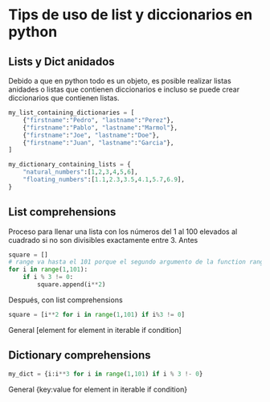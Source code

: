 # Tips de uso de list y diccionarios en python

## Lists y Dict anidados
Debido a que en python todo es un objeto, es posible realizar listas anidades o listas que contienen diccionarios e incluso se puede crear diccionarios que contienen listas.

```python
my_list_containing_dictionaries = [
    {"firstname":"Pedro", "lastname":"Perez"},
    {"firstname":"Pablo", "lastname":"Marmol"},
    {"firstname":"Joe", "lastname":"Doe"},
    {"firstname":"Juan", "lastname":"Garcia"},
]

my_dictionary_containing_lists = {
    "natural_numbers":[1,2,3,4,5,6],
    "floating_numbers":[1.1,2.3,3.5,4.1,5.7,6.9],
}
```
## List comprehensions
Proceso para llenar una lista con los números del 1 al 100 elevados al cuadrado si no son divisibles exactamente entre 3.
Antes

```python
square = []
# range va hasta el 101 porque el segundo argumento de la function range no es inclusivo en el conteo
for i in range(1,101):
    if i % 3 != 0:
        square.append(i**2)
```

Después, con list comprehensions

```python
square = [i**2 for i in range(1,101) if i%3 != 0]
```

General
[element for element in iterable if condition]

## Dictionary comprehensions

```python
my_dict = {i:i**3 for i in range(1,101) if i % 3 !- 0}
```

General
{key:value for element in iterable if condition}
<!--stackedit_data:
eyJoaXN0b3J5IjpbLTIxMzQxNjMxNDRdfQ==
-->